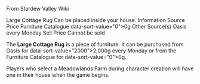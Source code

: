 From Stardew Valley Wiki

Large Cottage Rug Can be placed inside your house. Information Source Price Furniture Catalogue data-sort-value="0"&gt;0g Other Source(s) Oasis every Monday Sell Price Cannot be sold

The **Large Cottage Rug** is a piece of furniture. It can be purchased from Oasis for data-sort-value="2000"&gt;2,000g every Monday or from the Furniture Catalogue for data-sort-value="0"&gt;0g.

Players who select a Meadowlands Farm during character creation will have one in their house when the game begins.
